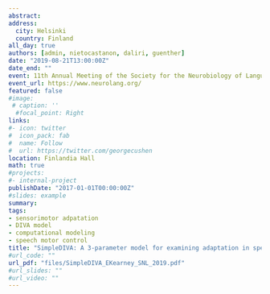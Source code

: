 ```yaml
---
abstract: 
address:
  city: Helsinki
  country: Finland
all_day: true
authors: [admin, nietocastanon, daliri, guenther]
date: "2019-08-21T13:00:00Z"
date_end: ""
event: 11th Annual Meeting of the Society for the Neurobiology of Language
event_url: https://www.neurolang.org/
featured: false
#image:
 # caption: ''
  #focal_point: Right
links:
#- icon: twitter
#  icon_pack: fab
#  name: Follow
#  url: https://twitter.com/georgecushen
location: Finlandia Hall
math: true
#projects:
#- internal-project
publishDate: "2017-01-01T00:00:00Z"
#slides: example
summary: 
tags: 
- sensorimotor adpatation
- DIVA model
- computational modeling
- speech motor control
title: "SimpleDIVA: A 3-parameter model for examining adaptation in speech and voice production"
#url_code: ""
url_pdf: "files/SimpleDIVA_EKearney_SNL_2019.pdf"
#url_slides: ""
#url_video: ""
---
```


